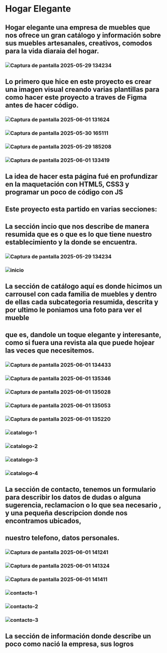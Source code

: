 # Hogar Elegante
## Hogar elegante una empresa de muebles que nos ofrece un gran catálogo y información sobre sus muebles artesanales, creativos, comodos para la vida diaraia del hogar.
### ![Captura de pantalla 2025-05-29 134234](https://github.com/user-attachments/assets/9b9c5a5c-f34b-4798-bd84-50a81238a6da)

## Lo primero que hice en este proyecto es crear una imagen visual creando varias plantillas para como hacer este proyecto a traves de Figma antes de hacer código.
### ![Captura de pantalla 2025-06-01 131624](https://github.com/user-attachments/assets/5ef2c7d5-ba9e-4078-ac87-784b132d4094)
### ![Captura de pantalla 2025-05-30 165111](https://github.com/user-attachments/assets/533816bf-5bef-4519-931e-d20bd0b07361)
### ![Captura de pantalla 2025-05-29 185208](https://github.com/user-attachments/assets/a6702aee-1337-4503-83bd-a770f1f835b1)
### ![Captura de pantalla 2025-06-01 133419](https://github.com/user-attachments/assets/aaf5ed44-a56e-4a4e-b851-1c198202122c)

## La idea de hacer esta página fué en profundizar en la maquetación con HTML5, CSS3 y programar un poco de código con JS

## Este proyecto esta partido en varias secciones:
## La sección incio que nos describe de manera resumida que es o que es lo que tiene nuestro establecimiento y la donde se encuentra.
### ![Captura de pantalla 2025-05-29 134234](https://github.com/user-attachments/assets/9107e522-0d9f-4d25-b26a-2f89b2a9d784)
### ![inicio](https://github.com/user-attachments/assets/18aec572-ca5a-4992-91cb-4d1f3412be29)

## La sección de catálogo aquí es donde hicimos un carrousel con cada familia de muebles y dentro de ellas cada subcategoria resumida, descrita y por ultimo le poniamos una foto para ver el mueble
## que es, dandole un toque elegante y interesante, como si fuera una revista ala que puede hojear las veces que necesitemos.

### ![Captura de pantalla 2025-06-01 134433](https://github.com/user-attachments/assets/48b5dd47-841b-4ba3-93b0-c77fd1ba7958)

### ![Captura de pantalla 2025-06-01 135346](https://github.com/user-attachments/assets/647756cf-c662-41bc-b8ed-7ff6b03dd9e5)
### ![Captura de pantalla 2025-06-01 135028](https://github.com/user-attachments/assets/30d322dd-2bf9-4daf-8415-5eb85ec64539)
### ![Captura de pantalla 2025-06-01 135053](https://github.com/user-attachments/assets/59f1a270-6cae-4ace-850c-1c5b16b48cbf)
### ![Captura de pantalla 2025-06-01 135220](https://github.com/user-attachments/assets/59b76287-da2e-4b2f-9e56-88d978cd6877)

### ![catalogo-1](https://github.com/user-attachments/assets/72603391-ac94-4615-b189-60be3d2a70f1)
### ![catalogo-2](https://github.com/user-attachments/assets/220d0fc2-d21b-42c1-a633-de28ebff783b)
### ![catalogo-3](https://github.com/user-attachments/assets/85c80f14-772b-4631-8567-acb72298791e)
### ![catalogo-4](https://github.com/user-attachments/assets/5c3de47b-bbbe-476b-8a4b-aa4408e8c142)

## La sección de contacto, tenemos un formulario para describir los datos de dudas o alguna sugerencia, reclamacion o lo que sea necesario , y una pequeña descripcion donde  nos encontramos ubicados,
## nuestro telefono, datos personales.
### ![Captura de pantalla 2025-06-01 141241](https://github.com/user-attachments/assets/0bb5ed9d-f253-407e-95eb-f2f043196832)
### ![Captura de pantalla 2025-06-01 141324](https://github.com/user-attachments/assets/35586068-542d-4d44-95f4-0154f0459d7c)
### ![Captura de pantalla 2025-06-01 141411](https://github.com/user-attachments/assets/45f03012-f090-4aac-82b6-a46c2e847d61)

### ![contacto-1](https://github.com/user-attachments/assets/8127ec45-b6f2-4697-b60d-c4e763afde22)
### ![contacto-2](https://github.com/user-attachments/assets/9abac310-5c5b-45a7-ae8d-2bf7733f2c0d)
### ![contacto-3](https://github.com/user-attachments/assets/a8424aad-f98a-4ec0-a6a0-58933c720d5c)


## La sección de información donde describe un poco como nació la empresa, sus logros

